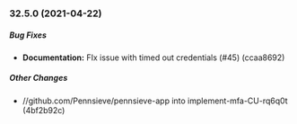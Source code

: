 ### 32.5.0 (2021-04-22)

##### Bug Fixes

* **Documentation:**  FIx issue with timed out credentials (#45) (ccaa8692)

##### Other Changes

* //github.com/Pennsieve/pennsieve-app into implement-mfa-CU-rq6q0t (4bf2b92c)

